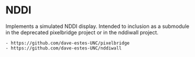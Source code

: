 NDDI
====

Implements a simulated NDDI display. Intended to inclusion as a submodule
in the deprecated pixelbridge project or in the nddiwall project.

    - https://github.com/dave-estes-UNC/pixelbridge
    - https://github.com/dave-estes-UNC/nddiwall
